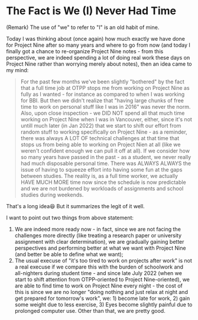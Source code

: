 # The Fact is We (I) Never Had Time

<!--(Remark, #20220911) If we cannot publish this article because mentioning of Project Nine is controlled by O9, or because this article doesn't become of much value, then it's fine - just keep it to ourselves.-->

(Remark) The use of "we" to refer to "I" is an old habit of mine.

Today I was thinking about (once again) how much exactly we have done for Project Nine after so many years and where to go from now (and today I finally got a chance to re-organize Project Nine notes - from this perspective, we are indeed spending a lot of doing real work these days on Project Nine rather than worrying merely about notes), <!--(Remark) As Organization 9's control on the mentioning of "Project Nine" goes - what's the policy on me as Worker A talking about Project Nine on my personal blog?--> then an idea came to my mind:

> For the past few months we've been slightly "bothered" by the fact that a full time job at OTPP stops me from working on Project Nine as fully as I wanted - for instance as compared to when I was working for BBI. But then we didn't realize that "having large chunks of free time to work on personal stuff like I was in 2016" was never the norm. Also, upon close inspection - we DID NOT spend all that much time working on Project Nine when I was in Vancouver, either, since it's not untill much later (in Jan 2022) that we start to shift our effort from random stuff to working specifically on Project Nine - as a reminder, there was always A LOT OF technical challenges at that time that stops us from being able to working on Project Nien at all (like we weren't confident enough we can pull it off at all). If we consider how so many years have passed in the past - as a student, we never really had much disposable personal time. There was ALWAYS ALWAYS the issue of having to squeeze effort into having some fun at the gaps between studies. The reality is, as a full time worker, we actually HAVE MUCH MORE time now since the schedule is now predictable and we are not burdened by workloads of assignments and school studies during weekends.

That's a long idea😆 But it summarizes the legit of it well.

I want to point out two things from above statement:

1. We are indeed more ready now - in fact, since we are not facing the challenges more directly (like treating a research paper or university assignment with clear determination), we are gradually gaining better perspectives and performing better at what we want with Project Nine (and better be able to define what we want);
2. The usual execuse of "it's too tired to work on projects after work" is not a real execuse if we compare this with the burden of schoolwork and all-nighters during student time - and since late July 2022 (when we start to shift attention from OTPP-oriented to Project Nine-oriented), we are able to find time to work on Project Nine every night - the cost of this is since we are no longer "doing nothing and just relax at night and get prepared for tomorrow's work", we: 1) become late for work, 2) gain some weight due to less exercise, 3) Eyes become slightly painful due to prolonged computer use. Other than that, we are pretty good.